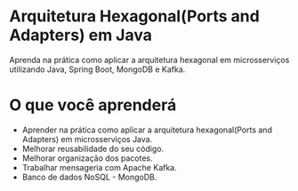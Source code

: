# Arquitetura Hexagonal(Ports and Adapters) em Java

Aprenda na prática como aplicar a arquitetura hexagonal em microsserviços utilizando Java, Spring Boot, MongoDB e Kafka.

# O que você aprenderá
- Aprender na prática como aplicar a arquitetura hexagonal(Ports and Adapters) em microsserviços Java.
- Melhorar reusabilidade do seu código.
- Melhorar organização dos pacotes.
- Trabalhar mensageria com Apache Kafka.
- Banco de dados NoSQL - MongoDB.